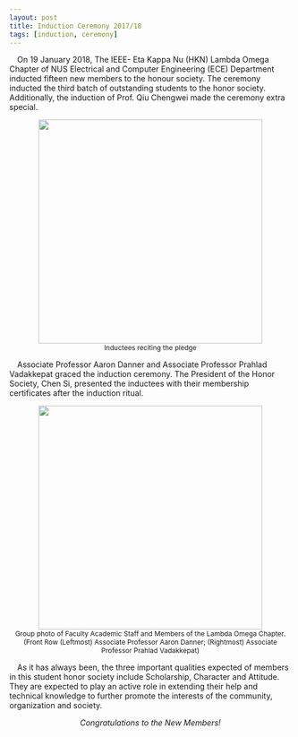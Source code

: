 ```yaml
---
layout: post
title: Induction Ceremony 2017/18
tags: [induction, ceremony]
---
```


&emsp;On 19 January 2018, The IEEE- Eta Kappa Nu (HKN) Lambda Omega Chapter of NUS Electrical and Computer Engineering (ECE) Department inducted fifteen new members to the honour society. The ceremony inducted the third batch of outstanding students to the honor society. Additionally, the induction of Prof. Qiu Chengwei made the ceremony extra special. 

<div style="text-align:center; font-size: 12px">
    <img src ="/img/2018/2018-01-19-ic-1-1.JPG" width="400"><br>
    Inductees reciting the pledge
</div>

&emsp;Associate Professor Aaron Danner and  Associate Professor Prahlad Vadakkepat graced the induction ceremony. The President of the Honor Society, Chen Si, presented the inductees with their membership certificates after the induction ritual.

<div style="text-align:center; font-size: 12px">
    <img src ="/img/2018/2018-01-19-ic-1-2.JPG" width="400"><br>
    Group photo of Faculty Academic Staff and Members of the Lambda Omega Chapter. (Front Row (Leftmost) Associate Professor Aaron Danner; (Rightmost) Associate Professor Prahlad Vadakkepat)
</div>

&emsp;As it has always been, the three important qualities expected of members in this student honor society include Scholarship, Character and Attitude. They are expected to play an active role in extending their help and technical knowledge to further promote the interests of the community, organization and society.

<p style="text-align: center; font-style: italic;">
    Congratulations to the New Members!
</p>